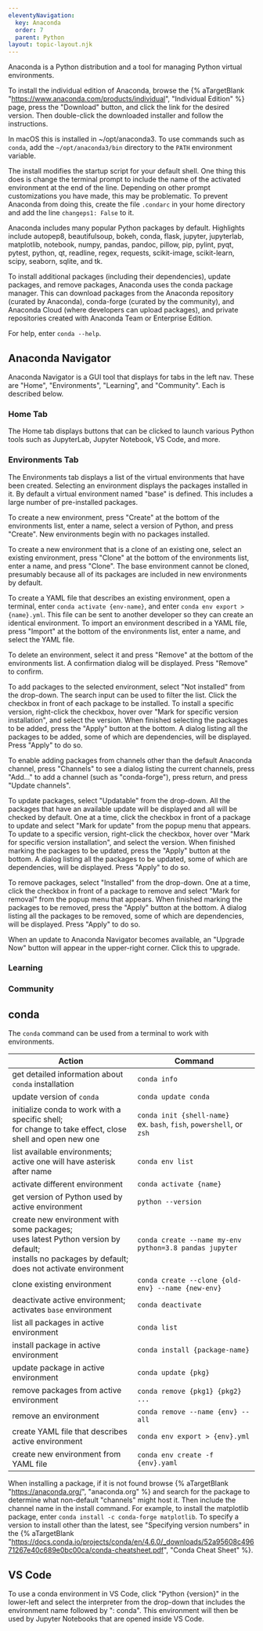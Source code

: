 ```yaml
---
eleventyNavigation:
  key: Anaconda
  order: 7
  parent: Python
layout: topic-layout.njk
---
```


Anaconda is a Python distribution and
a tool for managing Python virtual environments.

To install the individual edition of Anaconda, browse the {% aTargetBlank
"https://www.anaconda.com/products/individual", "Individual Edition" %} page,
press the "Download" button, and click the link for the desired version.
Then double-click the downloaded installer and follow the instructions.

In macOS this is installed in ~/opt/anaconda3.
To use commands such as `conda`, add the `~/opt/anaconda3/bin` directory
to the `PATH` environment variable.

The install modifies the startup script for your default shell.
One thing this does is change the terminal prompt to include
the name of the activated environment at the end of the line.
Depending on other prompt customizations you have made, this may be problematic.
To prevent Anaconda from doing this, create the file `.condarc`
in your home directory and add the line `changeps1: False` to it.

Anaconda includes many popular Python packages by default.
Highlights include autopep8, beautifulsoup, bokeh, conda, flask,
jupyter, jupyterlab, matplotlib, notebook, numpy, pandas, pandoc, pillow, pip,
pylint, pyqt, pytest, python, qt, readline, regex, requests,
scikit-image, scikit-learn, scipy, seaborn, sqlite, and tk.

To install additional packages (including their dependencies),
update packages, and remove packages,
Anaconda uses the conda package manager.
This can download packages from
the Anaconda repository (curated by Anaconda),
conda-forge (curated by the community),
and Anaconda Cloud (where developers can upload packages),
and private repositories created with Anaconda Team or Enterprise Edition.

For help, enter `conda --help`.

## Anaconda Navigator

Anaconda Navigator is a GUI tool that displays for tabs in the left nav.
These are "Home", "Environments", "Learning", and "Community".
Each is described below.

### Home Tab

The Home tab displays buttons that can be clicked to launch various
Python tools such as JupyterLab, Jupyter Notebook, VS Code, and more.

### Environments Tab

The Environments tab displays a list of
the virtual environments that have been created.
Selecting an environment displays the packages installed in it.
By default a virtual environment named "base" is defined.
This includes a large number of pre-installed packages.

To create a new environment,
press "Create" at the bottom of the environments list,
enter a name, select a version of Python, and press "Create".
New environments begin with no packages installed.

To create a new environment that is a clone of an existing one,
select an existing environment,
press "Clone" at the bottom of the environments list,
enter a name, and press "Clone".
The base environment cannot be cloned,
presumably because all of its packages
are included in new environments by default.

To create a YAML file that describes an existing environment,
open a terminal, enter `conda activate {env-name}`,
and enter `conda env export > {name}.yml`.
This file can be sent to another developer
so they can create an identical environment.
To import an environment described in a YAML file,
press "Import" at the bottom of the environments list,
enter a name, and select the YAML file.

To delete an environment, select it and
press "Remove" at the bottom of the environments list.
A confirmation dialog will be displayed.
Press "Remove" to confirm.

To add packages to the selected environment,
select "Not installed" from the drop-down.
The search input can be used to filter the list.
Click the checkbox in front of each package to be installed.
To install a specific version, right-click the checkbox,
hover over "Mark for specific version installation",
and select the version.
When finished selecting the packages to be added,
press the "Apply" button at the bottom.
A dialog listing all the packages to be added,
some of which are dependencies, will be displayed.
Press "Apply" to do so.

To enable adding packages from channels other than the default Anaconda channel,
press "Channels" to see a dialog listing the current channels,
press "Add..." to add a channel (such as "conda-forge"),
press return, and press "Update channels".

To update packages, select "Updatable" from the drop-down.
All the packages that have an available update will be displayed
and all will be checked by default.
One at a time, click the checkbox in front of a package to update
and select "Mark for update" from the popup menu that appears.
To update to a specific version, right-click the checkbox,
hover over "Mark for specific version installation",
and select the version.
When finished marking the packages to be updated,
press the "Apply" button at the bottom.
A dialog listing all the packages to be updated,
some of which are dependencies, will be displayed.
Press "Apply" to do so.

To remove packages, select "Installed" from the drop-down.
One at a time, click the checkbox in front of a package to remove
and select "Mark for removal" from the popup menu that appears.
When finished marking the packages to be removed,
press the "Apply" button at the bottom.
A dialog listing all the packages to be removed,
some of which are dependencies, will be displayed.
Press "Apply" to do so.

When an update to Anaconda Navigator becomes available,
an "Upgrade Now" button will appear in the upper-right corner.
Click this to upgrade.

### Learning

### Community

## conda

The `conda` command can be used from a terminal to work with environments.

| Action                                                                                                                                                    | Command                                                                 |
| --------------------------------------------------------------------------------------------------------------------------------------------------------- | ----------------------------------------------------------------------- |
| get detailed information about `conda` installation                                                                                                       | `conda info`                                                            |
| update version of `conda`                                                                                                                                 | `conda update conda`                                                    |
| initialize conda to work with a specific shell;<br>for change to take effect, close shell and open new one                                                | `conda init {shell-name}`<br>ex. `bash`, `fish`, `powershell`, or `zsh` |
| list available environments;<br>active one will have asterisk after name                                                                                  | `conda env list`                                                        |
| activate different environment                                                                                                                            | `conda activate {name}`                                                 |
| get version of Python used by active environment                                                                                                          | `python --version`                                                      |
| create new environment with some packages;<br>uses latest Python version by default;<br>installs no packages by default;<br>does not activate environment | `conda create --name my-env python=3.8 pandas jupyter`                  |
| clone existing environment                                                                                                                                | `conda create --clone {old-env} --name {new-env}`                       |
| deactivate active environment;<br>activates `base` environment                                                                                            | `conda deactivate`                                                      |
| list all packages in active environment                                                                                                                   | `conda list`                                                            |
| install package in active environment                                                                                                                     | `conda install {package-name}`                                          |
| update package in active environment                                                                                                                      | `conda update {pkg}`                                                    |
| remove packages from active environment                                                                                                                   | `conda remove {pkg1} {pkg2} ...`                                        |
| remove an environment                                                                                                                                     | `conda remove --name {env} --all`                                       |
| create YAML file that describes active environment                                                                                                        | `conda env export > {env}.yml`                                          |
| create new environment from YAML file                                                                                                                     | `conda env create -f {env}.yaml`                                        |

When installing a package, if it is not found browse
{% aTargetBlank "https://anaconda.org/", "anaconda.org" %}
and search for the package to determine
what non-default "channels" might host it.
Then include the channel name in the install command.
For example, to install the matplotlib package,
enter `conda install -c conda-forge matplotlib`.
To specify a version to install other than the latest,
see "Specifying version numbers" in the {% aTargetBlank
"https://docs.conda.io/projects/conda/en/4.6.0/_downloads/52a95608c49671267e40c689e0bc00ca/conda-cheatsheet.pdf",
"Conda Cheat Sheet" %}.

## VS Code

To use a conda environment in VS Code,
click "Python {version}" in the lower-left
and select the interpreter from the drop-down
that includes the environment name followed by ": conda".
This environment will then be used by Jupyter Notebooks
that are opened inside VS Code.
